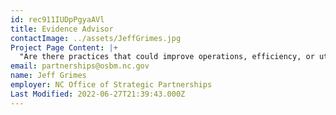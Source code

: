 ```yaml
---
id: rec911IUDpPgyaAVl
title: Evidence Advisor
contactImage: ../assets/JeffGrimes.jpg
Project Page Content: |+
  "Are there practices that could improve operations, efficiency, or utilization of Finish Line Grants?", How can the Governor’s Crime Commission use evidence-based decision making in its grant-making process?
email: partnerships@osbm.nc.gov
name: Jeff Grimes
employer: NC Office of Strategic Partnerships
Last Modified: 2022-06-27T21:39:43.000Z
---
```


